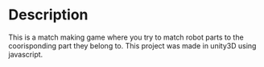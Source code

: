 # Description

This is a match making game where you try to match robot parts to the coorisponding part they belong to. This project was made in unity3D using javascript.